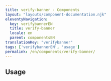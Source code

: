 ```yaml
---
title: verify-banner - Components
layout: "layouts/component-documentation.njk"
eleventyNavigation:
  key: verifybannerEN
  title: verify-banner
  locale: en
  parent: componentsEN
translationKey: "verifybanner"
tags: ['verifybannerEN', 'usage']
permalink: /en/components/verify-banner/
---
```


## Usage